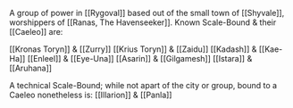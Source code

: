 A group of power in [[Rygoval]] based out of the small town of [[Shyvale]], worshippers of [[Ranas, The Havenseeker]]. Known Scale-Bound & their [[Caeleo]] are:

[[Kronas Toryn]] & [[Zurry]]
[[Krius Toryn]] & [[Zaidu]]
[[Kadash]] & [[Kae-Ha]]
[[Enleel]] & [[Eye-Una]]
[[Asarin]] & [[Gilgamesh]]
[[Istara]] & [[Aruhana]]

A technical Scale-Bound; while not apart of the city or group, bound to a Caeleo nonetheless is: 
[[Illarion]] & [[Panla]]